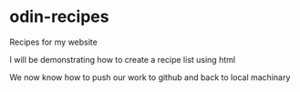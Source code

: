 # odin-recipes
Recipes for my website

I will be demonstrating how to create a recipe list using html


We now know how to push our work to github and back to local machinary
